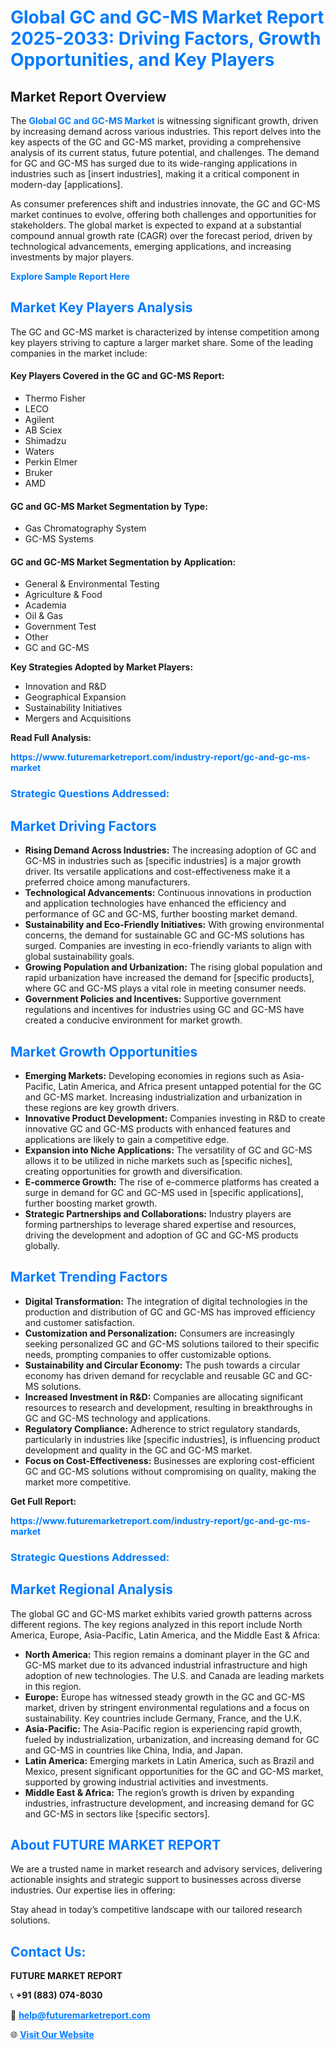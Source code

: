 <h1 style="color: #007BFF;">Global GC and GC-MS Market Report 2025-2033: Driving Factors, Growth Opportunities, and Key Players</h1>

<section id="overview">
<h2>Market Report Overview</h2>
<p>The <a href="https://www.futuremarketreport.com/industry-report/gc-and-gc-ms-market" style="color: #007BFF; text-decoration: none;"><strong>Global GC and GC-MS Market</strong></a> is witnessing significant growth, driven by increasing demand across various industries. This report delves into the key aspects of the GC and GC-MS market, providing a comprehensive analysis of its current status, future potential, and challenges. The demand for GC and GC-MS has surged due to its wide-ranging applications in industries such as [insert industries], making it a critical component in modern-day [applications].</p>
<p>As consumer preferences shift and industries innovate, the GC and GC-MS market continues to evolve, offering both challenges and opportunities for stakeholders. The global market is expected to expand at a substantial compound annual growth rate (CAGR) over the forecast period, driven by technological advancements, emerging applications, and increasing investments by major players.</p>
</section>

<section id="overview">
<p><a href="https://www.futuremarketreport.com/request-sample/reportId=124804" style="color: #007BFF; text-decoration: none;"><strong>Explore Sample Report Here</strong></a></p>
</section>

<section id="key-players">
<h2 style="color: #007BFF;">Market Key Players Analysis</h2>
<p>The GC and GC-MS market is characterized by intense competition among key players striving to capture a larger market share. Some of the leading companies in the market include:</p>
<h4>Key Players Covered in the GC and GC-MS Report:</h4>
<ul><li>Thermo Fisher</li><li>LECO</li><li>Agilent</li><li>AB Sciex</li><li>Shimadzu</li><li>Waters</li><li>Perkin Elmer</li><li>Bruker</li><li>AMD</li></ul>
<h4>GC and GC-MS Market Segmentation by Type:</h4>
<ul><li>Gas Chromatography System</li><li>GC-MS Systems</li></ul>

<h4>GC and GC-MS Market Segmentation by Application:</h4>
<ul><li>General &amp; Environmental Testing</li><li>Agriculture &amp; Food</li><li>Academia</li><li>Oil &amp; Gas</li><li>Government Test</li><li>Other</li><li>GC and GC-MS</li></ul>
<p><strong>Key Strategies Adopted by Market Players:</strong></p>
<ul>
<li>Innovation and R&D</li>
<li>Geographical Expansion</li>
<li>Sustainability Initiatives</li>
<li>Mergers and Acquisitions</li>
</ul>
</section>

<section>
<p><strong>Read Full Analysis: </strong></p><a href="https://www.futuremarketreport.com/industry-report/gc-and-gc-ms-market" style="color: #007BFF; text-decoration: none;"><strong>https://www.futuremarketreport.com/industry-report/gc-and-gc-ms-market</strong></a>
<h3 style="color: #007BFF;">Strategic Questions Addressed:</h3>
</section>

<section id="driving-factors">
<h2 style="color: #007BFF;">Market Driving Factors</h2>
<ul>
<li><strong>Rising Demand Across Industries:</strong> The increasing adoption of GC and GC-MS in industries such as [specific industries] is a major growth driver. Its versatile applications and cost-effectiveness make it a preferred choice among manufacturers.</li>
<li><strong>Technological Advancements:</strong> Continuous innovations in production and application technologies have enhanced the efficiency and performance of GC and GC-MS, further boosting market demand.</li>
<li><strong>Sustainability and Eco-Friendly Initiatives:</strong> With growing environmental concerns, the demand for sustainable GC and GC-MS solutions has surged. Companies are investing in eco-friendly variants to align with global sustainability goals.</li>
<li><strong>Growing Population and Urbanization:</strong> The rising global population and rapid urbanization have increased the demand for [specific products], where GC and GC-MS plays a vital role in meeting consumer needs.</li>
<li><strong>Government Policies and Incentives:</strong> Supportive government regulations and incentives for industries using GC and GC-MS have created a conducive environment for market growth.</li>
</ul>
</section>

<section id="growth-opportunities">
<h2 style="color: #007BFF;">Market Growth Opportunities</h2>
<ul>
<li><strong>Emerging Markets:</strong> Developing economies in regions such as Asia-Pacific, Latin America, and Africa present untapped potential for the GC and GC-MS market. Increasing industrialization and urbanization in these regions are key growth drivers.</li>
<li><strong>Innovative Product Development:</strong> Companies investing in R&D to create innovative GC and GC-MS products with enhanced features and applications are likely to gain a competitive edge.</li>
<li><strong>Expansion into Niche Applications:</strong> The versatility of GC and GC-MS allows it to be utilized in niche markets such as [specific niches], creating opportunities for growth and diversification.</li>
<li><strong>E-commerce Growth:</strong> The rise of e-commerce platforms has created a surge in demand for GC and GC-MS used in [specific applications], further boosting market growth.</li>
<li><strong>Strategic Partnerships and Collaborations:</strong> Industry players are forming partnerships to leverage shared expertise and resources, driving the development and adoption of GC and GC-MS products globally.</li>
</ul>
</section>

<section id="trending-factors">
<h2 style="color: #007BFF;">Market Trending Factors</h2>
<ul>
<li><strong>Digital Transformation:</strong> The integration of digital technologies in the production and distribution of GC and GC-MS has improved efficiency and customer satisfaction.</li>
<li><strong>Customization and Personalization:</strong> Consumers are increasingly seeking personalized GC and GC-MS solutions tailored to their specific needs, prompting companies to offer customizable options.</li>
<li><strong>Sustainability and Circular Economy:</strong> The push towards a circular economy has driven demand for recyclable and reusable GC and GC-MS solutions.</li>
<li><strong>Increased Investment in R&D:</strong> Companies are allocating significant resources to research and development, resulting in breakthroughs in GC and GC-MS technology and applications.</li>
<li><strong>Regulatory Compliance:</strong> Adherence to strict regulatory standards, particularly in industries like [specific industries], is influencing product development and quality in the GC and GC-MS market.</li>
<li><strong>Focus on Cost-Effectiveness:</strong> Businesses are exploring cost-efficient GC and GC-MS solutions without compromising on quality, making the market more competitive.</li>
</ul>
</section>

<section>
<p><strong>Get Full Report: </strong></p><a href="https://www.futuremarketreport.com/industry-report/gc-and-gc-ms-market" style="color: #007BFF; text-decoration: none;"><strong>https://www.futuremarketreport.com/industry-report/gc-and-gc-ms-market</strong></a>
<h3 style="color: #007BFF;">Strategic Questions Addressed:</h3>
</section>


<section id="regional-analysis">
<h2 style="color: #007BFF;">Market Regional Analysis</h2>
<p>The global GC and GC-MS market exhibits varied growth patterns across different regions. The key regions analyzed in this report include North America, Europe, Asia-Pacific, Latin America, and the Middle East & Africa:</p>
<ul>
<li><strong>North America:</strong> This region remains a dominant player in the GC and GC-MS market due to its advanced industrial infrastructure and high adoption of new technologies. The U.S. and Canada are leading markets in this region.</li>
<li><strong>Europe:</strong> Europe has witnessed steady growth in the GC and GC-MS market, driven by stringent environmental regulations and a focus on sustainability. Key countries include Germany, France, and the U.K.</li>
<li><strong>Asia-Pacific:</strong> The Asia-Pacific region is experiencing rapid growth, fueled by industrialization, urbanization, and increasing demand for GC and GC-MS in countries like China, India, and Japan.</li>
<li><strong>Latin America:</strong> Emerging markets in Latin America, such as Brazil and Mexico, present significant opportunities for the GC and GC-MS market, supported by growing industrial activities and investments.</li>
<li><strong>Middle East & Africa:</strong> The region’s growth is driven by expanding industries, infrastructure development, and increasing demand for GC and GC-MS in sectors like [specific sectors].</li>
</ul>
</section>

<footer>
<h2 style="color: #007BFF;">About FUTURE MARKET REPORT</h2>
<p>We are a trusted name in market research and advisory services, delivering actionable insights and strategic support to businesses across diverse industries. Our expertise lies in offering:</p>

<p>Stay ahead in today’s competitive landscape with our tailored research solutions.</p>

<h2 style="color: #007BFF;">Contact Us:</h2>
<p><strong>FUTURE MARKET REPORT</strong></p>
<p>📞 <strong>+91 (883) 074-8030</strong></p>
<p>📧 <strong><a href="mailto:help@futuremarketreport.com" style="color: #007BFF;">help@futuremarketreport.com</a></strong></p>
<p>🌐 <strong><a href="https://www.futuremarketreport.com/" style="color: #007BFF;">Visit Our Website</a></strong></p>
</footer>